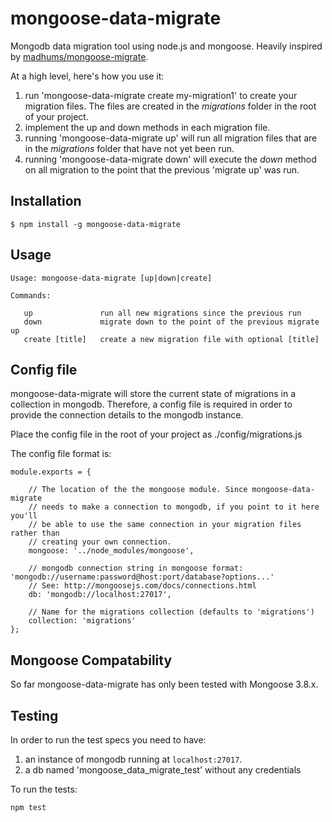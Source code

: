 
# mongoose-data-migrate

<!--
[![NPM](https://nodei.co/npm/mongoose-data-migrate.png?downloads=true&downloadRank=true)](https://nodei.co/npm/mongoose-data-migrate/)
-->

Mongodb data migration tool using node.js and mongoose. Heavily inspired by [madhums/mongoose-migrate](https://github.com/madhums/mongoose-migrate).

At a high level, here's how you use it:

1. run 'mongoose-data-migrate create my-migration1' to create your migration files.  The files are created in the _migrations_ folder in the root of your project.
2. implement the up and down methods in each migration file.
3. running 'mongoose-data-migrate up' will run all migration files that are in the _migrations_ folder that have not yet been run.
4. running 'mongoose-data-migrate down' will execute the _down_ method on all migration to the point that the previous 'migrate up' was run.


## Installation

    $ npm install -g mongoose-data-migrate
		
## Usage

```
Usage: mongoose-data-migrate [up|down|create] 

Commands:

   up               run all new migrations since the previous run
   down             migrate down to the point of the previous migrate up
   create [title]   create a new migration file with optional [title]
```

## Config file
mongoose-data-migrate will store the current state of migrations in a collection in mongodb. Therefore, a config file is required in order to provide the connection details to the mongodb instance.

Place the config file in the root of your project as ./config/migrations.js

The config file format is:

```
module.exports = {

	// The location of the the mongoose module. Since mongoose-data-migrate
	// needs to make a connection to mongodb, if you point to it here you'll
	// be able to use the same connection in your migration files rather than
	// creating your own connection.
	mongoose: '../node_modules/mongoose',

	// mongodb connection string in mongoose format: 'mongodb://username:password@host:port/database?options...'
	// See: http://mongoosejs.com/docs/connections.html
	db: 'mongodb://localhost:27017',

	// Name for the migrations collection (defaults to 'migrations')
	collection: 'migrations'
};
```

## Mongoose Compatability

So far mongoose-data-migrate has only been tested with Mongoose 3.8.x.


## Testing
In order to run the test specs you need to have:

1. an instance of mongodb running at `localhost:27017`.
2. a db named 'mongoose_data_migrate_test' without any credentials

To run the tests:

```
npm test
```
